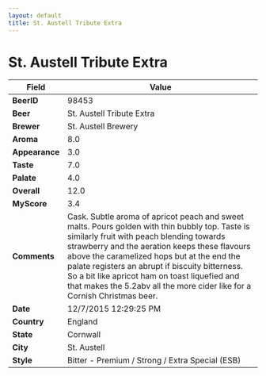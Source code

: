 ```yaml
---
layout: default
title: St. Austell Tribute Extra
---
```


# St. Austell Tribute Extra

| Field         | Value     |
|---------------|-----------|
| **BeerID** | 98453 |
| **Beer** | St. Austell Tribute Extra |
| **Brewer** | St. Austell Brewery |
| **Aroma** | 8.0 |
| **Appearance** | 3.0 |
| **Taste** | 7.0 |
| **Palate** | 4.0 |
| **Overall** | 12.0 |
| **MyScore** | 3.4 |
| **Comments** | Cask. Subtle aroma of apricot peach and sweet malts. Pours golden with thin bubbly top. Taste is similarly fruit with peach blending towards strawberry and the aeration keeps these flavours above the caramelized hops but at the end the palate registers an abrupt if biscuity bitterness. So a bit like apricot ham on toast liquefied and that makes the 5.2abv all the more cider like for a Cornish Christmas beer. |
| **Date** | 12/7/2015 12:29:25 PM |
| **Country** | England |
| **State** | Cornwall |
| **City** | St. Austell |
| **Style** | Bitter - Premium / Strong / Extra Special (ESB) |
